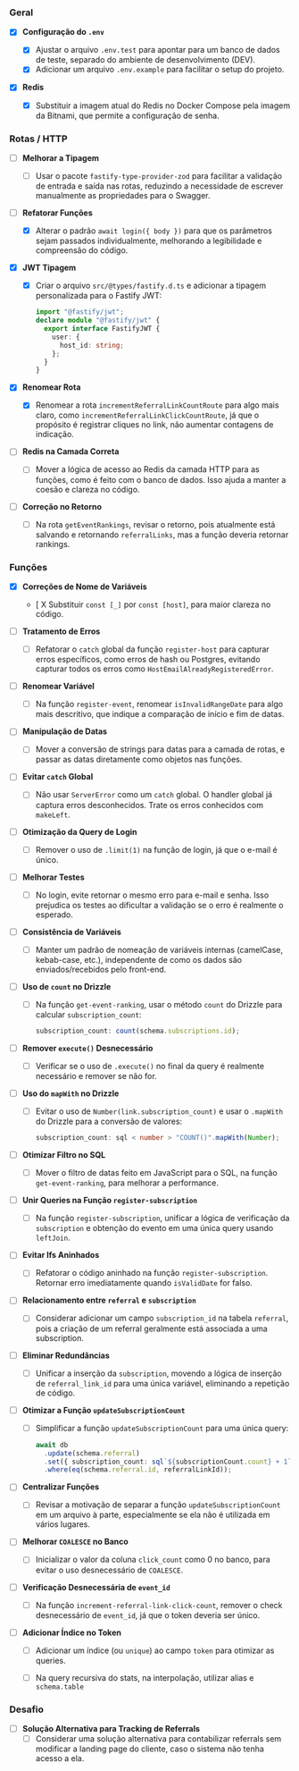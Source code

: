 ### Geral

- [x] **Configuração do `.env`**

  - [x] Ajustar o arquivo `.env.test` para apontar para um banco de dados de teste, separado do ambiente de desenvolvimento (DEV).
  - [x] Adicionar um arquivo `.env.example` para facilitar o setup do projeto.

- [x] **Redis**
  - [x] Substituir a imagem atual do Redis no Docker Compose pela imagem da Bitnami, que permite a configuração de senha.

### Rotas / HTTP

- [ ] **Melhorar a Tipagem**

  - [ ] Usar o pacote `fastify-type-provider-zod` para facilitar a validação de entrada e saída nas rotas, reduzindo a necessidade de escrever manualmente as propriedades para o Swagger.

- [ ] **Refatorar Funções**

  - [x] Alterar o padrão `await login({ body })` para que os parâmetros sejam passados individualmente, melhorando a legibilidade e compreensão do código.

- [x] **JWT Tipagem**

  - [x] Criar o arquivo `src/@types/fastify.d.ts` e adicionar a tipagem personalizada para o Fastify JWT:
    ```typescript
    import "@fastify/jwt";
    declare module "@fastify/jwt" {
      export interface FastifyJWT {
        user: {
          host_id: string;
        };
      }
    }
    ```

- [x] **Renomear Rota**

  - [x] Renomear a rota `incrementReferralLinkCountRoute` para algo mais claro, como `incrementReferralLinkClickCountRoute`, já que o propósito é registrar cliques no link, não aumentar contagens de indicação.

- [ ] **Redis na Camada Correta**

  - [ ] Mover a lógica de acesso ao Redis da camada HTTP para as funções, como é feito com o banco de dados. Isso ajuda a manter a coesão e clareza no código.

- [ ] **Correção no Retorno**
  - [ ] Na rota `getEventRankings`, revisar o retorno, pois atualmente está salvando e retornando `referralLinks`, mas a função deveria retornar rankings.

### Funções

- [x] **Correções de Nome de Variáveis**

  - [ X Substituir `const [_]` por `const [host]`, para maior clareza no código.

- [ ] **Tratamento de Erros**

  - [ ] Refatorar o `catch` global da função `register-host` para capturar erros específicos, como erros de hash ou Postgres, evitando capturar todos os erros como `HostEmailAlreadyRegisteredError`.

- [ ] **Renomear Variável**

  - [ ] Na função `register-event`, renomear `isInvalidRangeDate` para algo mais descritivo, que indique a comparação de início e fim de datas.

- [ ] **Manipulação de Datas**

  - [ ] Mover a conversão de strings para datas para a camada de rotas, e passar as datas diretamente como objetos nas funções.

- [ ] **Evitar `catch` Global**

  - [ ] Não usar `ServerError` como um `catch` global. O handler global já captura erros desconhecidos. Trate os erros conhecidos com `makeLeft`.

- [ ] **Otimização da Query de Login**

  - [ ] Remover o uso de `.limit(1)` na função de login, já que o e-mail é único.

- [ ] **Melhorar Testes**

  - [ ] No login, evite retornar o mesmo erro para e-mail e senha. Isso prejudica os testes ao dificultar a validação se o erro é realmente o esperado.

- [ ] **Consistência de Variáveis**

  - [ ] Manter um padrão de nomeação de variáveis internas (camelCase, kebab-case, etc.), independente de como os dados são enviados/recebidos pelo front-end.

- [ ] **Uso de `count` no Drizzle**

  - [ ] Na função `get-event-ranking`, usar o método `count` do Drizzle para calcular `subscription_count`:
    ```typescript
    subscription_count: count(schema.subscriptions.id);
    ```

- [ ] **Remover `execute()` Desnecessário**

  - [ ] Verificar se o uso de `.execute()` no final da query é realmente necessário e remover se não for.

- [ ] **Uso do `mapWith` no Drizzle**

  - [ ] Evitar o uso de `Number(link.subscription_count)` e usar o `.mapWith` do Drizzle para a conversão de valores:
    ```typescript
    subscription_count: sql < number > "COUNT()".mapWith(Number);
    ```

- [ ] **Otimizar Filtro no SQL**

  - [ ] Mover o filtro de datas feito em JavaScript para o SQL, na função `get-event-ranking`, para melhorar a performance.

- [ ] **Unir Queries na Função `register-subscription`**

  - [ ] Na função `register-subscription`, unificar a lógica de verificação da `subscription` e obtenção do evento em uma única query usando `leftJoin`.

- [ ] **Evitar Ifs Aninhados**

  - [ ] Refatorar o código aninhado na função `register-subscription`. Retornar erro imediatamente quando `isValidDate` for falso.

- [ ] **Relacionamento entre `referral` e `subscription`**

  - [ ] Considerar adicionar um campo `subscription_id` na tabela `referral`, pois a criação de um referral geralmente está associada a uma subscription.

- [ ] **Eliminar Redundâncias**

  - [ ] Unificar a inserção da `subscription`, movendo a lógica de inserção de `referral_link_id` para uma única variável, eliminando a repetição de código.

- [ ] **Otimizar a Função `updateSubscriptionCount`**

  - [ ] Simplificar a função `updateSubscriptionCount` para uma única query:
    ```typescript
    await db
      .update(schema.referral)
      .set({ subscription_count: sql`${subscriptionCount.count} + 1` })
      .where(eq(schema.referral.id, referralLinkId));
    ```

- [ ] **Centralizar Funções**

  - [ ] Revisar a motivação de separar a função `updateSubscriptionCount` em um arquivo à parte, especialmente se ela não é utilizada em vários lugares.

- [ ] **Melhorar `COALESCE` no Banco**

  - [ ] Inicializar o valor da coluna `click_count` como 0 no banco, para evitar o uso desnecessário de `COALESCE`.

- [ ] **Verificação Desnecessária de `event_id`**

  - [ ] Na função `increment-referral-link-click-count`, remover o check desnecessário de `event_id`, já que o token deveria ser único.

- [ ] **Adicionar Índice no Token**

  - [ ] Adicionar um índice (ou `unique`) ao campo `token` para otimizar as queries.

  - [ ] Na query recursiva do stats, na interpolação, utilizar alias e `schema.table`

### Desafio

- [ ] **Solução Alternativa para Tracking de Referrals**
  - [ ] Considerar uma solução alternativa para contabilizar referrals sem modificar a landing page do cliente, caso o sistema não tenha acesso a ela.
